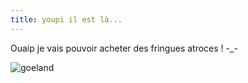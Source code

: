 ```yaml
---
title: youpi il est là...
---
```


Ouaip je vais pouvoir acheter des fringues atroces ! -_-

![goeland](/pics/goeland_mai2002.jpg)

